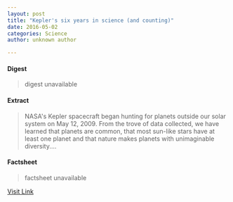 ```yaml
---
layout: post
title: "Kepler's six years in science (and counting)"
date: 2016-05-02
categories: Science
author: unknown author

---
```



#### Digest
>digest unavailable

#### Extract
>NASA's Kepler spacecraft began hunting for planets outside our solar system on May 12, 2009. From the trove of data collected, we have learned that planets are common, that most sun-like stars have at least one planet and that nature makes planets with unimaginable diversity....

#### Factsheet
>factsheet unavailable

[Visit Link](http://phys.org/news350717883.html)


